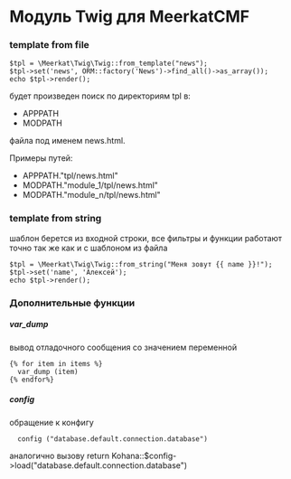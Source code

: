 Модуль Twig для MeerkatCMF
============

### template from file
~~~
$tpl = \Meerkat\Twig\Twig::from_template("news");
$tpl->set('news', ORM::factory('News')->find_all()->as_array());
echo $tpl->render();
~~~
будет произведен поиск по директориям tpl в:
* APPPATH
* MODPATH

файла под именем news.html.

Примеры путей:
* APPPATH."tpl/news.html"
* MODPATH."module_1/tpl/news.html"
* MODPATH."module_n/tpl/news.html"


### template from string
шаблон берется из входной строки, все фильтры и функции работают точно так же как и с шаблоном из файла
~~~
$tpl = \Meerkat\Twig\Twig::from_string("Меня зовут {{ name }}!");
$tpl->set('name', 'Алексей');
echo $tpl->render();
~~~

### Дополнительные функции
##### var_dump
вывод отладочного сообщения со значением переменной
~~~
{% for item in items %}
  var_dump (item)
{% endfor%}
~~~

##### config
обращение к конфигу
~~~
  config ("database.default.connection.database")
~~~
аналогично вызову
return Kohana::$config->load("database.default.connection.database")
